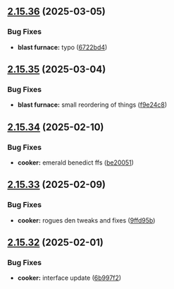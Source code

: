 ## [2.15.36](https://github.com/Torwent/wasp-free/compare/v2.15.35...v2.15.36) (2025-03-05)


### Bug Fixes

* **blast furnace:** typo ([6722bd4](https://github.com/Torwent/wasp-free/commit/6722bd4077a7e8a5de6f5edc6fb34082465095b9))



## [2.15.35](https://github.com/Torwent/wasp-free/compare/v2.15.34...v2.15.35) (2025-03-04)


### Bug Fixes

* **blast furnace:** small reordering of things ([f9e24c8](https://github.com/Torwent/wasp-free/commit/f9e24c8c42cdc05242e287c3e7f7531697673f98))



## [2.15.34](https://github.com/Torwent/wasp-free/compare/v2.15.33...v2.15.34) (2025-02-10)


### Bug Fixes

* **cooker:** emerald benedict ffs ([be20051](https://github.com/Torwent/wasp-free/commit/be20051ff1d64e80bcd2fe5bd44689685c0d1ca9))



## [2.15.33](https://github.com/Torwent/wasp-free/compare/v2.15.32...v2.15.33) (2025-02-09)


### Bug Fixes

* **cooker:** rogues den tweaks and fixes ([9ffd95b](https://github.com/Torwent/wasp-free/commit/9ffd95b0deb6c955964c595ef769a16c32a32676))



## [2.15.32](https://github.com/Torwent/wasp-free/compare/v2.15.31...v2.15.32) (2025-02-01)


### Bug Fixes

* **cooker:** interface update ([6b997f2](https://github.com/Torwent/wasp-free/commit/6b997f238b9af90917c8744852b1af629dd510fd))



